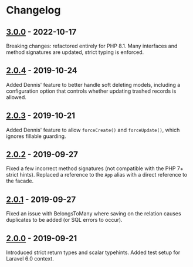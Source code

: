 # Changelog

## [3.0.0] - 2022-10-17

Breaking changes: refactored entirely for PHP 8.1.
Many interfaces and method signatures are updated, strict typing is enforced.

## [2.0.4] - 2019-10-24

Added Dennis' feature to better handle soft deleting models, including a configuration option that
controls whether updating trashed records is allowed.

## [2.0.3] - 2019-10-21

Added Dennis' feature to allow `forceCreate()` and `forceUpdate()`, which ignores fillable guarding.

## [2.0.2] - 2019-09-27

Fixed a few incorrect method signatures (not compatible with the PHP 7+ strict hints).
Replaced a reference to the `App` alias with a direct reference to the facade.

## [2.0.1] - 2019-09-27

Fixed an issue with BelongsToMany where saving on the relation causes duplicates to be added (or SQL errors to occur).

## [2.0.0] - 2019-09-21

Introduced strict return types and scalar typehints.
Added test setup for Laravel 6.0 context.


[3.0.0]: https://github.com/czim/laravel-nestedupdater/compare/2.0.4...3.0.0
[2.0.4]: https://github.com/czim/laravel-nestedupdater/compare/2.0.3...2.0.4
[2.0.3]: https://github.com/czim/laravel-nestedupdater/compare/2.0.2...2.0.3
[2.0.2]: https://github.com/czim/laravel-nestedupdater/compare/2.0.1...2.0.2
[2.0.1]: https://github.com/czim/laravel-nestedupdater/compare/2.0.0...2.0.1
[2.0.0]: https://github.com/czim/laravel-nestedupdater/compare/1.5.0...2.0.0

